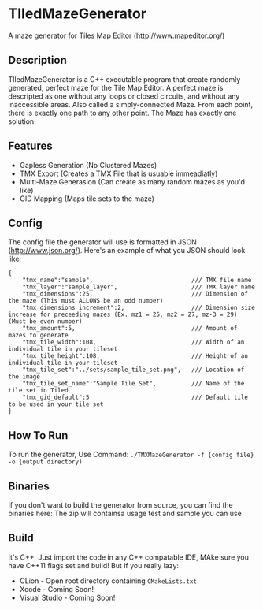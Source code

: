 # TIledMazeGenerator
A maze generator for Tiles Map Editor (http://www.mapeditor.org/)

## Description
TIledMazeGenerator is a C++ executable program that create randomly generated, perfect maze for the Tile Map Editor. A perfect maze is descripted as one without any loops or closed circuits, and without any inaccessible areas. Also called a simply-connected Maze. From each point, there is exactly one path to any other point. The Maze has exactly one solution

## Features
 * Gapless Generation (No Clustered Mazes)
 * TMX Export (Creates a TMX File that is usuable immeadiatly)
 * Multi-Maze Generasion (Can create as many random mazes as you'd like)
 * GID Mapping (Maps tile sets to the maze)
 
## Config
The config file the generator will use is formatted in JSON (http://www.json.org/). Here's an example of what you JSON should look like:
```
{
    "tmx_name":"sample",                            /// TMX file name
    "tmx_layer":"sample_layer",                     /// TMX layer name
    "tmx_dimensions":25,                            /// Dimension of the maze (This must ALLOWS be an odd number)
    "tmx_dimensions_increment":2,                   /// Dimension size increase for preceeding mazes (Ex. mz1 = 25, mz2 = 27, mz-3 = 29) (Must be even number)
    "tmx_amount":5,                                 /// Amount of mazes to generate
    "tmx_tile_width":108,                           /// Width of an individual tile in your tileset
    "tmx_tile_height":108,                          /// Height of an individual tile in your tileset
    "tmx_tile_set":"../sets/sample_tile_set.png",   /// Location of the image
    "tmx_tile_set_name":"Sample Tile Set",          /// Name of the tile set in Tiled
    "tmx_gid_default":5                             /// Default tile to be used in your tile set
}
```

## How To Run
To run the generator, Use Command: `./TMXMazeGenerator -f {config file} -o {output directory)` 

## Binaries 
If you don't want to build the generator from source, you can find the binaries here:
The zip will containsa usage test and sample you can use

## Build
It's C++, Just import the code in any C++ compatable IDE, MAke sure you have C++11 flags set and build! But if you really lazy:
 * CLion - Open root directory containing `CMakeLists.txt`
 * Xcode - Coming Soon!
 * Visual Studio - Coming Soon!
